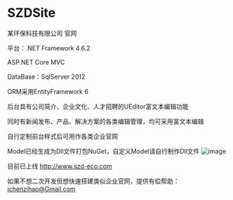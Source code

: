 # SZDSite
某环保科技有限公司 官网

平台：.NET Framework 4.6.2

ASP.NET Core MVC

DataBase：SqlServer 2012

ORM采用EntityFramework 6

后台具有公司简介、企业文化、人才招聘的UEditor富文本编辑功能

同时有新闻发布、产品、解决方案的各类编辑管理，均可采用富文本编辑

自行定制前台样式后可用作各类企业官网

Model已经生成为Dll文件打包NuGet，自定义Model请自行制作Dll文件
![image](https://github.com/czhiemma/SZDSite/blob/master/%E5%AD%98readme%E5%9B%BE%E7%89%87%E5%8F%AF%E4%BB%A5%E5%88%A0%E9%99%A4/nuget.png)

目前已上线 http://www.szd-eco.com

如果不想二次开发但想快速搭建类似企业官网，提供有偿帮助： ichenzihao@Gmail.com
